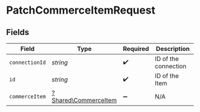 # PatchCommerceItemRequest


## Fields

| Field                                                       | Type                                                        | Required                                                    | Description                                                 |
| ----------------------------------------------------------- | ----------------------------------------------------------- | ----------------------------------------------------------- | ----------------------------------------------------------- |
| `connectionId`                                              | *string*                                                    | :heavy_check_mark:                                          | ID of the connection                                        |
| `id`                                                        | *string*                                                    | :heavy_check_mark:                                          | ID of the Item                                              |
| `commerceItem`                                              | [?Shared\CommerceItem](../../Models/Shared/CommerceItem.md) | :heavy_minus_sign:                                          | N/A                                                         |